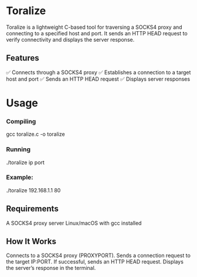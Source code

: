 # Toralize
Toralize is a lightweight C-based tool for traversing a SOCKS4 proxy and connecting to a specified host and port. It sends an HTTP HEAD request to verify connectivity and displays the server response.

## Features
✅ Connects through a SOCKS4 proxy
✅ Establishes a connection to a target host and port
✅ Sends an HTTP HEAD request
✅ Displays server responses

# Usage
### Compiling
gcc toralize.c -o toralize

### Running
./toralize ip port

### Example:
./toralize 192.168.1.1 80

## Requirements
A SOCKS4 proxy server
Linux/macOS with gcc installed

## How It Works
Connects to a SOCKS4 proxy (PROXYPORT).
Sends a connection request to the target IP:PORT.
If successful, sends an HTTP HEAD request.
Displays the server’s response in the terminal.
